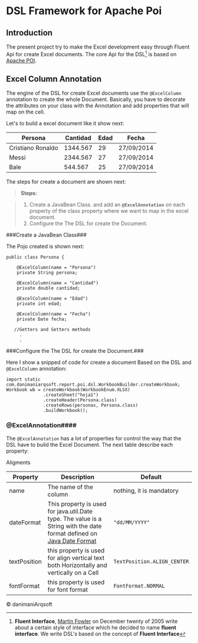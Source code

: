 DSL Framework for Apache Poi
==============================

Introduction
------------------------------
The present project try to make the Excel development easy through Fluent Api for create Excel documents. The core Api for the DSL[^fluetApi] is based on [Apache POI](http://poi.apache.org/ "Apache POI Home").

Excel Column Annotation
------------------------------
The engine of the DSL for create Excel documents use the `@ExcelColumn` annotation to create the whole Document. Basically, you have to decorate the attributes on your class with the Annotation and add properties that will map on the cell.

Let's to build a excel document like it show next:

| Persona |  Cantidad |  Edad | Fecha 
--------- | --------- | ----- | --------
Cristiano Ronaldo   | 1344.567   |  29   | 27/09/2014
Messi   | 2344.567   |  27   | 27/09/2014
Bale   | 544.567   |  25   | 27/09/2014

The steps for create a document are shown next:
> **Steps:**

> 1. Create a JavaBean Class. and add an **`@ExcelAnnotation`** on each property of the class property where we want to map in the excel document.
>1. Configure the The DSL for create the Document.

###Create a JavaBean Class###

The Pojo created is shown next:

```
public class Persona {

    @ExcelColumn(name = "Persona")
	private String persona;

	@ExcelColumn(name = "Cantidad")
	private double cantidad;

	@ExcelColumn(name = "Edad")
	private int edad;

	@ExcelColumn(name = "Fecha")
	private Date fecha;
	
   //Getters and Setters methods
     .
     .
```
###Configure the The DSL for create the Document.###

Here I show a snipped of code for create a document Based on the DSL and `@ExcelColumn` annotation:

```
import static com.danimaniarqsoft.report.poi.dsl.WorkbookBuilder.createWorkbook;
Workbook wb = createWorkbook(WorkbookEnum.XLSX)
              .createSheet("hoja1")
              .createHeader(Persona.class)
              .createRows(personas, Persona.class)
              .buildWorkbook();
```

### @ExcelAnnotation####

The `@ExcelAnnotation` has a lot of properties for control the way that the DSL have to build the Excel Document. The next table describe each property:

Aligments

Property    | Description   | Default
----------- | ------------- | -------
 name       | The name of the column | nothing, it is mandatory
dateFormat | This property is used for java.util.Date type. The value is a String with the date format defined on [Java Date Format](http://docs.oracle.com/javase/7/docs/api/java/text/SimpleDateFormat.html) | `"dd/MM/YYYY"`
textPosition | this property is used for align vertical text both Horizontally and vertically on a Cell | `TextPosition.ALIGN_CENTER` 
fontFormat | this property is used for font format | `FontFormat.NORMAL`


[^fluetApi]: **Fluent Interface**, [Martin Fowler](http://martinfowler.com/bliki/FluentInterface.html) on December twenty of 2005 write about a certain style of interface which he decided to name **fluent interface**. We write DSL's based on the concept of **Fluent Interface**


&copy; danimaniArqsoft